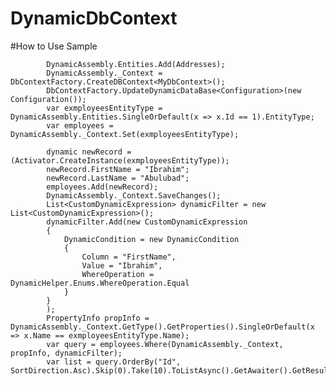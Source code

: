 # DynamicDbContext


#How to Use Sample

            DynamicAssembly.Entities.Add(Addresses);
            DynamicAssembly._Context = DbContextFactory.CreateDBContext<MyDbContext>();
            DbContextFactory.UpdateDynamicDataBase<Configuration>(new Configuration());
            var exmployeesEntityType = DynamicAssembly.Entities.SingleOrDefault(x => x.Id == 1).EntityType;
            var employees = DynamicAssembly._Context.Set(exmployeesEntityType);

            dynamic newRecord = (Activator.CreateInstance(exmployeesEntityType));
            newRecord.FirstName = "Ibrahim";
            newRecord.LastName = "Abulubad";
            employees.Add(newRecord);
            DynamicAssembly._Context.SaveChanges();
            List<CustomDynamicExpression> dynamicFilter = new List<CustomDynamicExpression>();
            dynamicFilter.Add(new CustomDynamicExpression
            {
                DynamicCondition = new DynamicCondition
                {
                    Column = "FirstName",
                    Value = "Ibrahim",
                    WhereOperation = DynamicHelper.Enums.WhereOperation.Equal
                }
            }
            );
            PropertyInfo propInfo = DynamicAssembly._Context.GetType().GetProperties().SingleOrDefault(x => x.Name == exmployeesEntityType.Name);
            var query = employees.Where(DynamicAssembly._Context, propInfo, dynamicFilter);
            var list = query.OrderBy("Id", SortDirection.Asc).Skip(0).Take(10).ToListAsync().GetAwaiter().GetResult();
